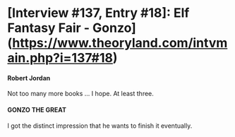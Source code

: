 # [Interview #137, Entry #18]: Elf Fantasy Fair - Gonzo](https://www.theoryland.com/intvmain.php?i=137#18)

#### Robert Jordan

Not too many more books ... I hope. At least three.

#### GONZO THE GREAT

I got the distinct impression that he wants to finish it eventually.

